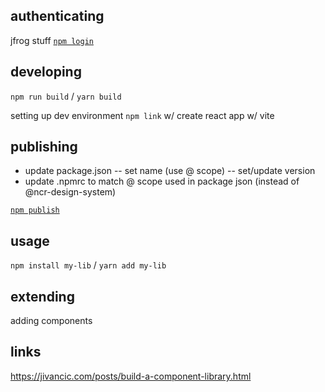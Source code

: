## authenticating

jfrog stuff
[`npm login`](https://docs.npmjs.com/cli/v9/commands/npm-login)

## developing

`npm run build` / `yarn build`

setting up dev environment
`npm link`
w/ create react app
w/ vite

## publishing

- update package.json
  -- set name (use @ scope)
  -- set/update version
- update .npmrc to match @ scope used in package json (instead of @ncr-design-system)

[`npm publish`](https://docs.npmjs.com/cli/v9/commands/npm-publish)

## usage

`npm install my-lib` / `yarn add my-lib`

## extending

adding components

## links

<https://jivancic.com/posts/build-a-component-library.html>
